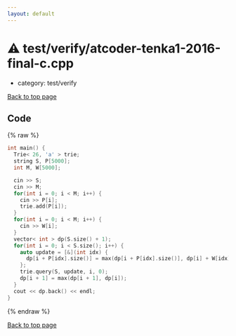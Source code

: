 ```yaml
---
layout: default
---
```


<!-- mathjax config similar to math.stackexchange -->
<script type="text/javascript" async
  src="https://cdnjs.cloudflare.com/ajax/libs/mathjax/2.7.5/MathJax.js?config=TeX-MML-AM_CHTML">
</script>
<script type="text/x-mathjax-config">
  MathJax.Hub.Config({
    TeX: { equationNumbers: { autoNumber: "AMS" }},
    tex2jax: {
      inlineMath: [ ['$','$'] ],
      processEscapes: true
    },
    "HTML-CSS": { matchFontHeight: false },
    displayAlign: "left",
    displayIndent: "2em"
  });
</script>

<script type="text/javascript" src="https://cdnjs.cloudflare.com/ajax/libs/jquery/3.4.1/jquery.min.js"></script>
<script src="https://cdn.jsdelivr.net/npm/jquery-balloon-js@1.1.2/jquery.balloon.min.js" integrity="sha256-ZEYs9VrgAeNuPvs15E39OsyOJaIkXEEt10fzxJ20+2I=" crossorigin="anonymous"></script>
<script type="text/javascript" src="../../../assets/js/copy-button.js"></script>
<link rel="stylesheet" href="../../../assets/css/copy-button.css" />


# :warning: test/verify/atcoder-tenka1-2016-final-c.cpp
* category: test/verify


[Back to top page](../../../index.html)



## Code
{% raw %}
```cpp
int main() {
  Trie< 26, 'a' > trie;
  string S, P[5000];
  int M, W[5000];

  cin >> S;
  cin >> M;
  for(int i = 0; i < M; i++) {
    cin >> P[i];
    trie.add(P[i]);
  }
  for(int i = 0; i < M; i++) {
    cin >> W[i];
  }
  vector< int > dp(S.size() + 1);
  for(int i = 0; i < S.size(); i++) {
    auto update = [&](int idx) {
      dp[i + P[idx].size()] = max(dp[i + P[idx].size()], dp[i] + W[idx]);
    };
    trie.query(S, update, i, 0);
    dp[i + 1] = max(dp[i + 1], dp[i]);
  }
  cout << dp.back() << endl;
}

```
{% endraw %}

[Back to top page](../../../index.html)


